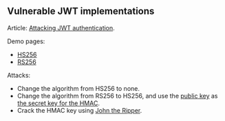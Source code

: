 ## Vulnerable JWT implementations

Article: [Attacking JWT authentication](https://www.sjoerdlangkemper.nl/2016/09/28/attacking-jwt-authentication/).

Demo pages:
* [HS256](https://demo.sjoerdlangkemper.nl/jwtdemo/hs256.php)
* [RS256](https://demo.sjoerdlangkemper.nl/jwtdemo/rs256.php)

Attacks:
* Change the algorithm from HS256 to none.
* Change the algorithm from RS256 to HS256, and use the [public key](public.pem) as [the secret key for the HMAC](publickeyhs256.php).
* Crack the HMAC key using [John the Ripper](https://github.com/magnumripper/JohnTheRipper).

